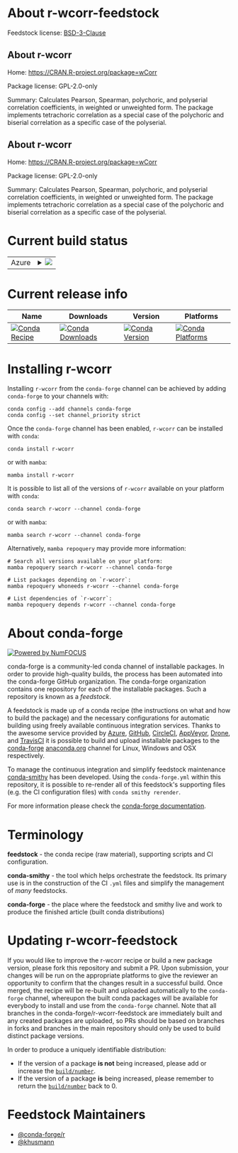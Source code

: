 About r-wcorr-feedstock
=======================

Feedstock license: [BSD-3-Clause](https://github.com/conda-forge/r-wcorr-feedstock/blob/main/LICENSE.txt)


About r-wcorr
-------------

Home: https://CRAN.R-project.org/package=wCorr

Package license: GPL-2.0-only

Summary: Calculates Pearson, Spearman, polychoric, and polyserial correlation coefficients, in weighted or unweighted form. The package implements tetrachoric correlation as a special case of the polychoric and biserial correlation as a specific case of the polyserial.

About r-wcorr
-------------

Home: https://CRAN.R-project.org/package=wCorr

Package license: GPL-2.0-only

Summary: Calculates Pearson, Spearman, polychoric, and polyserial correlation coefficients, in weighted or unweighted form. The package implements tetrachoric correlation as a special case of the polychoric and biserial correlation as a specific case of the polyserial.

Current build status
====================


<table>
    
  <tr>
    <td>Azure</td>
    <td>
      <details>
        <summary>
          <a href="https://dev.azure.com/conda-forge/feedstock-builds/_build/latest?definitionId=11033&branchName=main">
            <img src="https://dev.azure.com/conda-forge/feedstock-builds/_apis/build/status/r-wcorr-feedstock?branchName=main">
          </a>
        </summary>
        <table>
          <thead><tr><th>Variant</th><th>Status</th></tr></thead>
          <tbody><tr>
              <td>linux_64_r_base4.3</td>
              <td>
                <a href="https://dev.azure.com/conda-forge/feedstock-builds/_build/latest?definitionId=11033&branchName=main">
                  <img src="https://dev.azure.com/conda-forge/feedstock-builds/_apis/build/status/r-wcorr-feedstock?branchName=main&jobName=linux&configuration=linux%20linux_64_r_base4.3" alt="variant">
                </a>
              </td>
            </tr><tr>
              <td>linux_64_r_base4.4</td>
              <td>
                <a href="https://dev.azure.com/conda-forge/feedstock-builds/_build/latest?definitionId=11033&branchName=main">
                  <img src="https://dev.azure.com/conda-forge/feedstock-builds/_apis/build/status/r-wcorr-feedstock?branchName=main&jobName=linux&configuration=linux%20linux_64_r_base4.4" alt="variant">
                </a>
              </td>
            </tr><tr>
              <td>osx_64_r_base4.3</td>
              <td>
                <a href="https://dev.azure.com/conda-forge/feedstock-builds/_build/latest?definitionId=11033&branchName=main">
                  <img src="https://dev.azure.com/conda-forge/feedstock-builds/_apis/build/status/r-wcorr-feedstock?branchName=main&jobName=osx&configuration=osx%20osx_64_r_base4.3" alt="variant">
                </a>
              </td>
            </tr><tr>
              <td>osx_64_r_base4.4</td>
              <td>
                <a href="https://dev.azure.com/conda-forge/feedstock-builds/_build/latest?definitionId=11033&branchName=main">
                  <img src="https://dev.azure.com/conda-forge/feedstock-builds/_apis/build/status/r-wcorr-feedstock?branchName=main&jobName=osx&configuration=osx%20osx_64_r_base4.4" alt="variant">
                </a>
              </td>
            </tr><tr>
              <td>win_64_r_base4.3</td>
              <td>
                <a href="https://dev.azure.com/conda-forge/feedstock-builds/_build/latest?definitionId=11033&branchName=main">
                  <img src="https://dev.azure.com/conda-forge/feedstock-builds/_apis/build/status/r-wcorr-feedstock?branchName=main&jobName=win&configuration=win%20win_64_r_base4.3" alt="variant">
                </a>
              </td>
            </tr><tr>
              <td>win_64_r_base4.4</td>
              <td>
                <a href="https://dev.azure.com/conda-forge/feedstock-builds/_build/latest?definitionId=11033&branchName=main">
                  <img src="https://dev.azure.com/conda-forge/feedstock-builds/_apis/build/status/r-wcorr-feedstock?branchName=main&jobName=win&configuration=win%20win_64_r_base4.4" alt="variant">
                </a>
              </td>
            </tr>
          </tbody>
        </table>
      </details>
    </td>
  </tr>
</table>

Current release info
====================

| Name | Downloads | Version | Platforms |
| --- | --- | --- | --- |
| [![Conda Recipe](https://img.shields.io/badge/recipe-r--wcorr-green.svg)](https://anaconda.org/conda-forge/r-wcorr) | [![Conda Downloads](https://img.shields.io/conda/dn/conda-forge/r-wcorr.svg)](https://anaconda.org/conda-forge/r-wcorr) | [![Conda Version](https://img.shields.io/conda/vn/conda-forge/r-wcorr.svg)](https://anaconda.org/conda-forge/r-wcorr) | [![Conda Platforms](https://img.shields.io/conda/pn/conda-forge/r-wcorr.svg)](https://anaconda.org/conda-forge/r-wcorr) |

Installing r-wcorr
==================

Installing `r-wcorr` from the `conda-forge` channel can be achieved by adding `conda-forge` to your channels with:

```
conda config --add channels conda-forge
conda config --set channel_priority strict
```

Once the `conda-forge` channel has been enabled, `r-wcorr` can be installed with `conda`:

```
conda install r-wcorr
```

or with `mamba`:

```
mamba install r-wcorr
```

It is possible to list all of the versions of `r-wcorr` available on your platform with `conda`:

```
conda search r-wcorr --channel conda-forge
```

or with `mamba`:

```
mamba search r-wcorr --channel conda-forge
```

Alternatively, `mamba repoquery` may provide more information:

```
# Search all versions available on your platform:
mamba repoquery search r-wcorr --channel conda-forge

# List packages depending on `r-wcorr`:
mamba repoquery whoneeds r-wcorr --channel conda-forge

# List dependencies of `r-wcorr`:
mamba repoquery depends r-wcorr --channel conda-forge
```


About conda-forge
=================

[![Powered by
NumFOCUS](https://img.shields.io/badge/powered%20by-NumFOCUS-orange.svg?style=flat&colorA=E1523D&colorB=007D8A)](https://numfocus.org)

conda-forge is a community-led conda channel of installable packages.
In order to provide high-quality builds, the process has been automated into the
conda-forge GitHub organization. The conda-forge organization contains one repository
for each of the installable packages. Such a repository is known as a *feedstock*.

A feedstock is made up of a conda recipe (the instructions on what and how to build
the package) and the necessary configurations for automatic building using freely
available continuous integration services. Thanks to the awesome service provided by
[Azure](https://azure.microsoft.com/en-us/services/devops/), [GitHub](https://github.com/),
[CircleCI](https://circleci.com/), [AppVeyor](https://www.appveyor.com/),
[Drone](https://cloud.drone.io/welcome), and [TravisCI](https://travis-ci.com/)
it is possible to build and upload installable packages to the
[conda-forge](https://anaconda.org/conda-forge) [anaconda.org](https://anaconda.org/)
channel for Linux, Windows and OSX respectively.

To manage the continuous integration and simplify feedstock maintenance
[conda-smithy](https://github.com/conda-forge/conda-smithy) has been developed.
Using the ``conda-forge.yml`` within this repository, it is possible to re-render all of
this feedstock's supporting files (e.g. the CI configuration files) with ``conda smithy rerender``.

For more information please check the [conda-forge documentation](https://conda-forge.org/docs/).

Terminology
===========

**feedstock** - the conda recipe (raw material), supporting scripts and CI configuration.

**conda-smithy** - the tool which helps orchestrate the feedstock.
                   Its primary use is in the construction of the CI ``.yml`` files
                   and simplify the management of *many* feedstocks.

**conda-forge** - the place where the feedstock and smithy live and work to
                  produce the finished article (built conda distributions)


Updating r-wcorr-feedstock
==========================

If you would like to improve the r-wcorr recipe or build a new
package version, please fork this repository and submit a PR. Upon submission,
your changes will be run on the appropriate platforms to give the reviewer an
opportunity to confirm that the changes result in a successful build. Once
merged, the recipe will be re-built and uploaded automatically to the
`conda-forge` channel, whereupon the built conda packages will be available for
everybody to install and use from the `conda-forge` channel.
Note that all branches in the conda-forge/r-wcorr-feedstock are
immediately built and any created packages are uploaded, so PRs should be based
on branches in forks and branches in the main repository should only be used to
build distinct package versions.

In order to produce a uniquely identifiable distribution:
 * If the version of a package **is not** being increased, please add or increase
   the [``build/number``](https://docs.conda.io/projects/conda-build/en/latest/resources/define-metadata.html#build-number-and-string).
 * If the version of a package **is** being increased, please remember to return
   the [``build/number``](https://docs.conda.io/projects/conda-build/en/latest/resources/define-metadata.html#build-number-and-string)
   back to 0.

Feedstock Maintainers
=====================

* [@conda-forge/r](https://github.com/orgs/conda-forge/teams/r/)
* [@khusmann](https://github.com/khusmann/)

